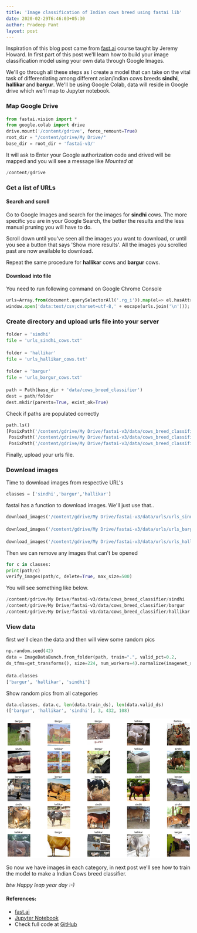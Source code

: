 ```yaml
---
title: 'Image classification of Indian cows breed using fastai lib'
date: 2020-02-29T6:46:03+05:30
author: Pradeep Pant
layout: post
---
```


Inspiration of this blog post came from [fast.ai](https://course.fast.ai/videos/?lesson=2) course taught by Jeremy Howard. 
In first part of this post we'll learn how to build your image classification model using your own data through Google Images.

We'll go through all these steps as I create a model that can take on the vital task of differentiating among different asian/indian cows breeds **sindhi**, **hallikar** and **bargur**. 
We'll be using Google Colab, data will reside in Google drive which we'll map to Jupyter notebook.

### Map Google Drive 
````python
from fastai.vision import *
from google.colab import drive
drive.mount('/content/gdrive', force_remount=True)
root_dir = "/content/gdrive/My Drive/"
base_dir = root_dir + 'fastai-v3/'
````
It will ask to Enter your Google authorization code and drived will be mapped and you will see 
a message like *Mounted at*
````python 
/content/gdrive 
````

### Get a list of URLs
#### Search and scroll
Go to Google Images and search for the images for **sindhi** cows. The more specific you are in your Google Search, the better the results and the less manual pruning you will have to do.

Scroll down until you've seen all the images you want to download, or until you see a button that says 'Show more results'. All the images you scrolled past are now available to download. 

Repeat the same procedure for **hallikar** cows and **bargur** cows.

#### Download into file
You need to run following command on Google Chrome Console

````python
urls=Array.from(document.querySelectorAll('.rg_i')).map(el=> el.hasAttribute('data-src')?el.getAttribute('data-src'):el.getAttribute('data-iurl'));
window.open('data:text/csv;charset=utf-8,' + escape(urls.join('\n')));
````
### Create directory and upload urls file into your server

````python
folder = 'sindhi'
file = 'urls_sindhi_cows.txt'

folder = 'hallikar'
file = 'urls_hallikar_cows.txt'

folder = 'bargur'
file = 'urls_bargur_cows.txt'

path = Path(base_dir + 'data/cows_breed_classifier')
dest = path/folder
dest.mkdir(parents=True, exist_ok=True)
````
Check if paths are populated correctly
````python
path.ls()
[PosixPath('/content/gdrive/My Drive/fastai-v3/data/cows_breed_classifier/sindhi'),
 PosixPath('/content/gdrive/My Drive/fastai-v3/data/cows_breed_classifier/hallikar'),
 PosixPath('/content/gdrive/My Drive/fastai-v3/data/cows_breed_classifier/bargur'),
 ````
Finally, upload your urls file.

### Download images
Time to download images from respective URL's 
````python
classes = ['sindhi','bargur','hallikar']
````
fastai has a function to download images. We'll just use that..
````python
download_images('/content/gdrive/My Drive/fastai-v3/data/urls/urls_sindhi_cows.txt', dest, max_pics=200)

download_images('/content/gdrive/My Drive/fastai-v3/data/urls/urls_bargur_cows.txt', dest, max_pics=200)

download_images('/content/gdrive/My Drive/fastai-v3/data/urls/urls_hallikar_cows.txt', dest, max_pics=200)
````
Then we can remove any images that can't be opened

````python
for c in classes:
print(path/c)
verify_images(path/c, delete=True, max_size=500)
````
You will see something like below.
````python
/content/gdrive/My Drive/fastai-v3/data/cows_breed_classifier/sindhi
/content/gdrive/My Drive/fastai-v3/data/cows_breed_classifier/bargur
/content/gdrive/My Drive/fastai-v3/data/cows_breed_classifier/hallikar
````

### View data
first we'll clean the data and then will view some random pics
````python
np.random.seed(42)
data = ImageDataBunch.from_folder(path, train=".", valid_pct=0.2,
ds_tfms=get_transforms(), size=224, num_workers=4).normalize(imagenet_stats)

data.classes
['bargur', 'hallikar', 'sindhi']

````
Show random pics from all categories
````python
data.classes, data.c, len(data.train_ds), len(data.valid_ds)
(['bargur', 'hallikar', 'sindhi'], 3, 432, 108)
````

![indian_cows_breed_preview.png](\data\images\indian_cows_breed_preview.png)

So now we have images in each category, in next post we'll see how to train the model to make a Indian Cows breed classifier.

*btw Happy leap year day :-)*

#### References: 
* [fast.ai](https://course.fast.ai/videos/?lesson=2)
* [Jupyter Notebook](https://jupyter.org/)
* Check full code at [GitHub](https://github.com/ppant/course-v3/blob/master/lesson2_ppant_cows_classifier.ipynb)